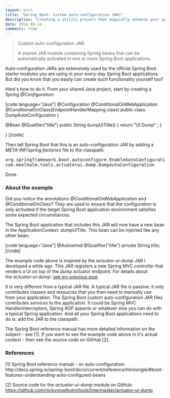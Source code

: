```yaml
---
layout: post
title: "Spring Boot: Custom auto-configuration JARs"
description: "Creating a utility project that magically enhance your application"
date: 2016-08-14
comments: true
---
```


<blockquote class="blockquote">Custom auto-configuration JAR:

A shared JAR module containing Spring beans that can be automatically activated in one or more Spring Boot applications.</blockquote>
Auto-configuration JARs are extensively used by the official Spring Boot starter modules you are using in your every-day Spring Boot applications. But did you know that you easily can create such functionality yourself too?

Here's how to do it. From your shared Java project, start by creating a Spring <em>@Configuration</em>:

[code language="Java"]
@Configuration
@ConditionalOnWebApplication
@ConditionalOnClass(EndpointHandlerMapping.class)
public class DumpAutoConfiguration {

@Bean @Qualifier("title")
public String dumpUiTitle() { return "UI Dump" ; }

}
[/code]

Then tell Spring Boot that this is an auto-configuration JAR by adding a <em>META-INF/spring.factories</em> file to the classpath:
<pre>org.springframework.boot.autoconfigure.EnableAutoConfiguration=\
com.moelholm.tools.actuatorui.dump.DumpAutoConfiguration</pre>
Done.
<h3>About the example</h3>
Did you notice the annotations <em>@ConditionalOnWebApplication</em> and<em> @ConditionalOnClass</em>? They are used to ensure that the configuration is only activated if the target Spring Boot application environment satisfies some expected circumstances.

The Spring Boot application that includes this JAR will now have a new bean in the ApplicationContext: <em>dumpUiTitle</em>. This bean can be injected like any other bean:

[code language="Java"]
@Autowired @Qualifier("title") private String title;
[/code]

The example code above is inspired by the <em>actuator-ui-dump</em> JAR I developed a while ago. This JAR registers a new Spring MVC controller that renders a UI on top of the <em>dump</em> actuator endpoint. For details about the <em>actuator-ui-dump</em>: <a href="http://moelholm.com/blog/2016/08/12/spring-boot-ui-for-the-dump-endpoint" target="_blank">see my previous post</a>.

It is very different from a typical JAR file. A typical JAR file is passive: it only contributes classes and resources that you then need to manually use from your application. The Spring Boot custom auto-configuration JAR files contributes <em>services</em> to the application. It could be Spring MVC HandlerInterceptors, Spring AOP aspects or whatever else you can do with a typical Spring application. And all your Spring Boot applications need to do is: add the JAR to the classpath.

The Spring Boot reference manual has more detailed information on the subject - see [1]. If you want to see the example code above in it's actual context - then see the source code on GitHub [2].
<h3>References</h3>
[1] Spring Boot reference manual - on auto-configuration:
http://docs.spring.io/spring-boot/docs/current/reference/htmlsingle/#boot-features-understanding-auto-configured-beans

[2] Source code for the <em>actuator-ui-dump</em> module on GitHub:
https://github.com/nickymoelholm/tools/tree/master/actuator-ui-dump